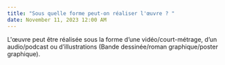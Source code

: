 ```yaml
---
title: "Sous quelle forme peut-on réaliser l'œuvre ? "
date: November 11, 2023 12:00 AM
---
```

L'œuvre peut être réalisée sous la forme d’une vidéo/court-métrage, d’un audio/podcast ou d’illustrations (Bande dessinée/roman graphique/poster graphique).